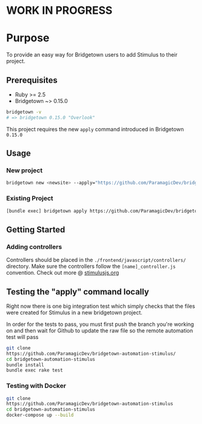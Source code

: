 # WORK IN PROGRESS

# Purpose

To provide an easy way for Bridgetown users to add Stimulus to their project.

## Prerequisites

- Ruby >= 2.5
- Bridgetown ~> 0.15.0

```bash
bridgetown -v
# => bridgetown 0.15.0 "Overlook"
```

This project requires the new `apply` command introduced in Bridgetown
`0.15.0`

## Usage

### New project

```bash
bridgetown new <newsite> --apply="https://github.com/ParamagicDev/bridgetown-automation-stimulus"
```

### Existing Project

```bash
[bundle exec] bridgetown apply https://github.com/ParamagicDev/bridgetown-automation-stimulus
```

## Getting Started

### Adding controllers

Controllers should be placed in the `./frontend/javascript/controllers/` directory.
Make sure the controllers follow the `[name]_controller.js` convention.
Check out more @ [stimulusjs.org](https://stimulusjs.org)

## Testing the "apply" command locally

Right now there is one big integration test which simply
checks that the files were created for Stimulus in a new bridgetown project.

In order for the tests to pass, you must first push the branch you're working on and then
wait for Github to update the raw file so the remote automation test will pass

```bash
git clone
https://github.com/ParamagicDev/bridgetown-automation-stimulus/
cd bridgetown-automation-stimulus
bundle install
bundle exec rake test
```

### Testing with Docker

```bash
git clone
https://github.com/ParamagicDev/bridgetown-automation-stimulus
cd bridgetown-automation-stimulus
docker-compose up --build
```

